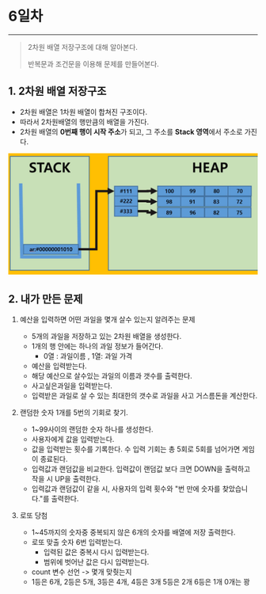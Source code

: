 # 6일차

---

> 2차원 배열 저장구조에 대해 알아본다.
>
> 반복문과 조건문을 이용해 문제를 만들어본다. 



## 1. 2차원 배열 저장구조 

   + 2차원 배열은 1차원 배열이 합쳐진 구조이다. 
   + 따라서 2차원배열의 행만큼의 배열을 가진다. 
   + 2차원 배열의 **0번째 행이 시작 주소**가 되고, 그 주소를 **Stack 영역**에서 주소로 가진다. 

   ![2차원배열 저장구조](../images/2차원배열저장구조.png)

## 2. **내가 만든 문제**

   1. 예산을 입력하면 어떤 과일을 몇개 살수 있는지 알려주는 문제

      + 5개의 과일을 저장하고 있는 2차원 배열을 생성한다. 
      + 1개의 행 안에는 하나의 과일 정보가 들어간다. 
        + 0열 : 과일이름 ,   1열: 과일 가격
      + 예산을 입력받는다. 
      + 해당 예산으로 살수있는 과일의 이름과 갯수를 출력한다. 
      + 사고싶은과일을 입력받는다. 
      + 입력받은 과일로 살 수 있는 최대한의 갯수로 과일을 사고 거스름돈을 계산한다. 
   2. 랜덤한 숫자 1개를 5번의 기회로 찾기.

      + 1~99사이의 랜덤한 숫자 하나를 생성한다.
      + 사용자에게 값을 입력받는다. 
      + 값을 입력받는 횟수를 기록한다. 수 입력 기회는 총 5회로 5회를 넘어가면 게임이 종료된다.
      + 입력값과 랜덤값을 비교한다. 입력값이 랜덤값 보다 크면 DOWN을 출력하고 작을 시 UP을 출력한다.
      + 입력값과 랜덤값이 같을 시, 사용자의 입력 횟수와 "번 만에 숫자를 찾았습니다."를 출력한다.
   3. 로또 당첨
      + 1~45까지의 숫자중 중복되지 않은 6개의 숫자를 배열에 저장 출력한다.
      + 로또 맞출 숫자 6번 입력받는다.
        + 입력된 값은 중복시 다시 입력받는다. 
        + 범위에 벗어난 값은 다시 입력받는다.
      + count 변수 선언 -> 몇개 맞췃는지 
      + 1등은 6개, 2등은 5개, 3등은 4개, 4등은 3개 5등은 2개 6등은 1개 0개는 꽝
